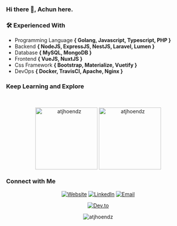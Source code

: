 ### Hi there 👋, Achun here.

### 🛠 Experienced With

- Programming Language <b>{ Golang, Javascript, Typescript, PHP }</b>
- Backend <b>{ NodeJS, ExpressJS, NestJS, Laravel, Lumen }</b>
- Database <b>{ MySQL, MongoDB }</b>
- Frontend <b>{ VueJS, NuxtJS }</b>
- Css Framework <b>{ Bootstrap, Materialize, Vuetify }</b>
- DevOps <b>{ Docker, TravisCI, Apache, Nginx }</b>

### Keep Learning and Explore
<br/>

<p align="center">
  <img height="170" align="center" src="https://github-readme-stats.vercel.app/api/top-langs?username=atjhoendz&show_icons=true&locale=en&layout=compact&theme=react&hide=html,php,tsql,visual_basic&langs_count=8" alt="atjhoendz" /> 
  <img height="170" align="center" src="https://github-readme-stats.vercel.app/api?username=atjhoendz&show_icons=true&locale=en&theme=react&count_private=true" alt="atjhoendz" />
</p>



### Connect with Me

<p align="center">
  <a target="_blank" href="https://atjhoendz.github.io/"><img alt="Website" src="https://img.shields.io/badge/Website-atjhoendz.github.io-blue?style=flat-square&logo=google-chrome"></a>
  <a target="_blank" href="https://www.linkedin.com/in/moh-achun-armando"><img alt="LinkedIn" src="https://img.shields.io/badge/LinkedIn-Moh%20Achun%20A-blue?style=flat-square&logo=linkedin"></a>
  <a target="_blank" href="mailto:achunarmando@gmail.com"><img alt="Email" src="https://img.shields.io/badge/Email-achunarmando@gmail.com-blue?style=flat-square&logo=gmail"></a>
</p>
<p align="center"> 
  <a target="_blank" href="https://dev.to/atjhoendz/"><img alt="Dev.to" src="https://img.shields.io/badge/Dev.to-atjhoendz-blue?style=flat-square&logo=dev.to"></a>
</p>

<p align="center" > <img src="https://komarev.com/ghpvc/?username=atjhoendz&label=Profile%20views&color=blue&style=flat-square" alt="atjhoendz" /> </p>

